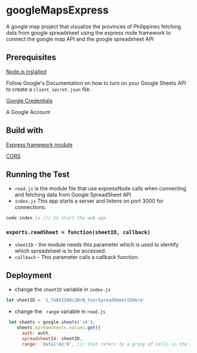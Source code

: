 # googleMapsExpress

A google map project that visualize the provinces of Philippines fetching data from google spreadsheet using the express node framework to connect the google map API and the google spreadsheet API

## Prerequisites

[Node.js installed](https://www.npmjs.com/)

Follow Google's Documentation on how to turn on your Google Sheets API to create a ```client_secret.json``` file.

[Google Credentials](https://developers.google.com/sheets/api/quickstart/nodejs)

A Google Account

## Build with 

[Express framework module ](https://expressjs.com/en/starter/installing.html) 

[CORS](https://enable-cors.org/server_expressjs.html) 

## Running the Test

*  ```read.js``` is the module file that use expressNode calls when connecting and fetching data from Google SpreadSheet API
*  ```index.js``` This app starts a server and listens on port 3000 for connections.

```javascript
node index.js /// to start the web app
```

### ```exports.readSheet = function(sheetID, callback) ```
* ```sheetID``` - the module needs this parameter which is used to identify which spreadsheet is to be accessed.
* ```callback``` - This parameter calls a callback function.


## Deployment

* change the ```sheetID``` variable in ``index.js`` 

```javascript
let sheetID = '1_tG0XIS00c2NrB_YourSpreadSheetIDHere'
```

* change the ``` range``` variable in ``read.js`` 
```javascript
 let sheets = google.sheets('v4');
    sheets.spreadsheets.values.get({
      auth: auth,
      spreadsheetId: sheetID,
      range: 'data1!A3:D', /// that refers to a group of cells in the spreadsheet
```

